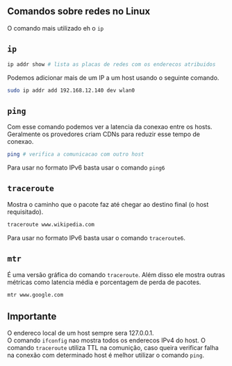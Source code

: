 ## Comandos sobre redes no Linux
O comando mais utilizado eh o `ip`
  
## `ip`
```sh
ip addr show # lista as placas de redes com os enderecos atribuidos
```
  
Podemos adicionar mais de um IP a um host usando o seguinte comando.  
```sh 
sudo ip addr add 192.168.12.140 dev wlan0
```
  
## `ping`
Com esse comando podemos ver a latencia da conexao entre os hosts. Geralmente os provedores criam CDNs para reduzir esse tempo de conexao.
```sh 
ping # verifica a comunicacao com outro host
```
Para usar no formato IPv6 basta usar o comando `ping6`
  
## `traceroute`
Mostra o caminho que o pacote faz até chegar ao destino final (o host requisitado).  
``` sh
traceroute www.wikipedia.com
```
Para usar no formato IPv6 basta usar o comando `traceroute6`.  
  
## `mtr`
É uma versão gráfica do comando `traceroute`. Além disso ele mostra outras métricas como latencia média e porcentagem de perda de pacotes.    
``` sh
mtr www.google.com
```
  
## Importante
O endereco local de um host sempre sera 127.0.0.1.  
O comando `ifconfig` nao mostra todos os enderecos IPv4 do host. 
O comando `traceroute` utiliza TTL na comunição, caso queira verificar falha na conexão com determinado host é melhor utilizar o comando `ping`.   
